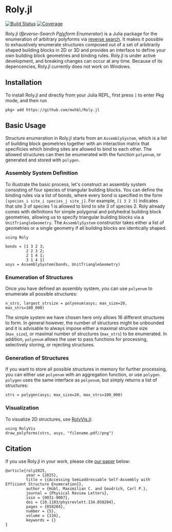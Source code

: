 # Roly.jl

[![Build Status](https://github.com/mxhbl/Roly.jl/actions/workflows/CI.yml/badge.svg?branch=main)](https://github.com/mxhbl/Roly.jl/actions/workflows/CI.yml?query=branch%3Amain)
[![Coverage](https://codecov.io/gh/mxhbl/Roly.jl/branch/main/graph/badge.svg)](https://codecov.io/gh/mxhbl/Roly.jl)


Roly.jl (_<ins>R</ins>everse-Search P<ins>oly</ins>form Enumerator_) is a Julia package for the enumeration of arbitrary polyforms via [reverse search](https://en.wikipedia.org/wiki/Reverse-search_algorithm). It makes it possible to exhaustively enumerate structures composed out of a set of arbitrarily shaped building blocks in 2D or 3D and provides an interface to define your own building block geometries and binding rules. Roly.jl is under active development, and breaking changes can occur at any time. Because of its depencencies, Roly.jl currently does not work on Windows.

## Installation
To install Roly.jl and directly from your Julia REPL, first press `]` to enter Pkg mode, and then run
```
pkg> add https://github.com/mxhbl/Roly.jl
```

## Basic Usage
Structure enumeration in Roly.jl starts from an `AssemblySystem`, which is a list of building block geometries together with an interaction matrix that specificies which binding sites are allowed to bind to each other.
The allowed structures can then be enumerated with the function `polyenum`, or generated and stored with `polygen`.

### Assembly System Definition
To illustrate the basic process, let's construct an assembly system consisting of four species of triangular building blocks. You can define the binding rules via a list of bonds, where every bond is specified in the form `[species_i site_i species_j site_j]`. For example, `[1 3 2 3]` indicates that site 3 of species 1 is allowed to bind to site 3 of species 2. Roly already comes with definitions for simple polygonal and polyhedral building block geometries, allowing us to specify triangular building blocks via a `UnitTriangleGeometry`. The `AssemblySystem` constructor takes either a list of geometries or a single geometry if all building blocks are identically shaped.
```
using Roly

bonds = [1 3 2 3;
         2 2 3 2;
         2 1 4 1;
         3 1 4 1]
asys = AssemblySystem(bonds, UnitTriangleGeometry)
```

### Enumeration of Structures
Once you have defined an assembly system, you can use `polyenum` to enumerate all possible structures:
```
n_strs, largest_strsize = polyenum(asys; max_size=20, max_strs=100_000)
```
The simple system we have chosen here only allows 16 different structures to form. In general however, the number of structures might be unbounded and it is advisable to always impose either a maximal structure size (`max_size`), or maximal number of structures (`max_strs`) to be enumerated. In addition, `polyenum` allows the user to pass functions for processing, selectively storing, or rejecting structures.

### Generation of Structures
If you want to store all possible structures in memory for further processing, you can either use `polyenum` with an aggregation function, or use `polygen`.
`polygen` uses the same interface as `polyenum`, but simply returns a list of structures:
```
strs = polygen(asys; max_size=20, max_strs=100_000)
```

### Visualization
To visualize 2D structures, use [RolyVis.jl](https://github.com/mxhbl/RolyVis.jl):
```
using RolyVis
draw_polyforms(strs, asys, "filename.pdf//png")
```

## Citation
If you use Roly.jl in your work, please cite [our paper](https://journals.aps.org/prl/abstract/10.1103/PhysRevLett.134.058204) below:
```
@article{roly2025, 
         year = {2025}, 
         title = {{Accessing Semiaddressable Self-Assembly with Efficient Structure Enumeration}}, 
         author = {Hübl, Maximilian C. and Goodrich, Carl P.}, 
         journal = {Physical Review Letters}, 
         issn = {0031-9007}, 
         doi = {10.1103/physrevlett.134.058204}, 
         pages = {058204}, 
         number = {5}, 
         volume = {134}, 
         keywords = {}
}
```
